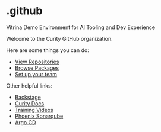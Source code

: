 # .github
Vitrina Demo Environment for AI Tooling and Dev Experience

Welcome to the Curity GitHub organization.

Here are some things you can do:

- [View Repositories](https://github.com/orgs/vitrina-new/repositories)
- [Browse Packages](https://github.com/orgs/vitrina-new/packages)
- [Set up your team](https://github.com/orgs/vitrina-new/teams)

Other helpful links:

- [Backstage](https://platform.vitrina.com/)
- [Curity Docs](https://platform.vitrina.com/catalog/default/component/curity-docs/docs)
- [Training Videos](https://platform.vitrina.com/catalog/default/component/curity-docs/docs/training/)
- [Phoenix Sonarqube](https://sonarqube.vitrina.com/projects)
- [Argo CD](https://argocd.vitrina.com/)
